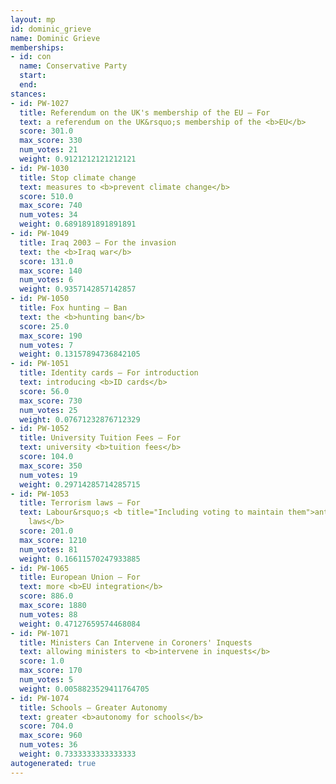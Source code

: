 ```yaml
---
layout: mp
id: dominic_grieve
name: Dominic Grieve
memberships:
- id: con
  name: Conservative Party
  start: 
  end: 
stances:
- id: PW-1027
  title: Referendum on the UK's membership of the EU — For
  text: a referendum on the UK&rsquo;s membership of the <b>EU</b>
  score: 301.0
  max_score: 330
  num_votes: 21
  weight: 0.9121212121212121
- id: PW-1030
  title: Stop climate change
  text: measures to <b>prevent climate change</b>
  score: 510.0
  max_score: 740
  num_votes: 34
  weight: 0.6891891891891891
- id: PW-1049
  title: Iraq 2003 — For the invasion
  text: the <b>Iraq war</b>
  score: 131.0
  max_score: 140
  num_votes: 6
  weight: 0.9357142857142857
- id: PW-1050
  title: Fox hunting — Ban
  text: the <b>hunting ban</b>
  score: 25.0
  max_score: 190
  num_votes: 7
  weight: 0.13157894736842105
- id: PW-1051
  title: Identity cards — For introduction
  text: introducing <b>ID cards</b>
  score: 56.0
  max_score: 730
  num_votes: 25
  weight: 0.07671232876712329
- id: PW-1052
  title: University Tuition Fees — For
  text: university <b>tuition fees</b>
  score: 104.0
  max_score: 350
  num_votes: 19
  weight: 0.29714285714285715
- id: PW-1053
  title: Terrorism laws — For
  text: Labour&rsquo;s <b title="Including voting to maintain them">anti-terrorism
    laws</b>
  score: 201.0
  max_score: 1210
  num_votes: 81
  weight: 0.16611570247933885
- id: PW-1065
  title: European Union — For
  text: more <b>EU integration</b>
  score: 886.0
  max_score: 1880
  num_votes: 88
  weight: 0.47127659574468084
- id: PW-1071
  title: Ministers Can Intervene in Coroners' Inquests
  text: allowing ministers to <b>intervene in inquests</b>
  score: 1.0
  max_score: 170
  num_votes: 5
  weight: 0.0058823529411764705
- id: PW-1074
  title: Schools — Greater Autonomy
  text: greater <b>autonomy for schools</b>
  score: 704.0
  max_score: 960
  num_votes: 36
  weight: 0.7333333333333333
autogenerated: true
---
```

